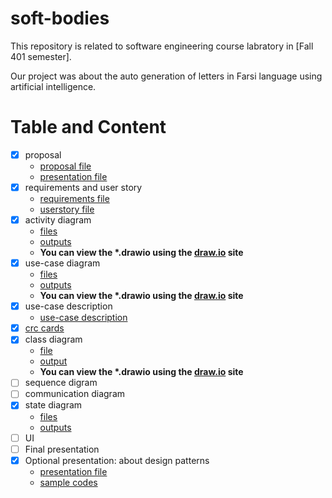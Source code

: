 # soft-bodies

This repository is related to software engineering course labratory in [Fall 401 semester].

Our project was about the auto generation of letters in Farsi language using artificial intelligence.

# Table and Content
- [x] proposal
  - [proposal file](proposal/proposal.pdf)
  - [presentation file](proposal/presentation/soft-lab-presentation.pdf)
- [x] requirements and user story
  - [requirements file](requirements/requirements.pdf)
  - [userstory file](userstory/UserStory.pdf)
- [x] activity diagram
  - [files](activities)
  - [outputs](activities/activities-output/)
  - **You can view the \*.drawio using the [draw.io](draw.io) site**
- [x] use-case diagram
  - [files](use-case)
  - [outputs](use-case/use-case-output)
  - **You can view the \*.drawio using the [draw.io](draw.io) site**
- [x] use-case description
  - [use-case description](use-case-description) 
- [x] [crc cards](crc-cards/CRC-cards.pdf)
- [x] class diagram
  - [file](class-diagram/class-diagram.drawio)
  - [output](class-diagram/class-diagram.png)
  - **You can view the \*.drawio using the [draw.io](draw.io) site**
- [ ] sequence digram
- [ ] communication diagram
- [x] state diagram
  - [files](state-diagram/)
  - [outputs](state-diagram/state-diagram-output/)
- [ ] UI
- [ ] Final presentation
- [x] Optional presentation: about design patterns
  - [presentation file](design-pattern/design-patterns.pdf)
  - [sample codes](design-pattern/codes/)
